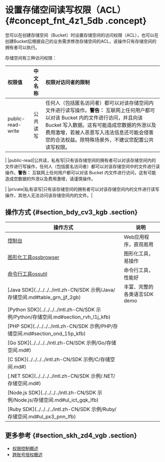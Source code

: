 # 设置存储空间读写权限（ACL） {#concept_fnt_4z1_5db .concept}

您可以在创建存储空间（Bucket）时设置存储空间的访问权限（ACL），也可以在创建Bucket后根据自己的业务需求修改存储空间的ACL，该操作只有存储空间的拥有者可以执行。

存储空间有三种访问权限：

|权限值|中文名称|权限对访问者的限制|
|:--|:---|:--------|
|public-read-write|公共读写|任何人（包括匿名访问者）都可以对该存储空间内文件进行读写操作。**警告：** 互联网上任何用户都可以对该 Bucket 内的文件进行访问，并且向该 Bucket 写入数据。这有可能造成您数据的外泄以及费用激增，若被人恶意写入违法信息还可能会侵害您的合法权益。除特殊场景外，不建议您配置公共读写权限。

|
|public-read|公共读，私有写|只有该存储空间的拥有者可以对该存储空间内的文件进行写操作，任何人（包括匿名访问者）都可以对该存储空间中的文件进行读操作。**警告：** 互联网上任何用户都可以对该 Bucket 内文件进行访问，这有可能造成您数据的外泄以及费用激增，请谨慎操作。

|
|private|私有读写|只有该存储空间的拥有者可以对该存储空间内的文件进行读写操作，其他人无法访问该存储空间内的文件。|

## 操作方式 {#section_bdy_cv3_kgb .section}

|操作方式|说明|
|----|--|
|[控制台](../../../../intl.zh-CN/控制台用户指南/管理存储空间/修改存储空间读写权限.md#)|Web应用程序，直观易用|
|[图形化工具ossbrowser](../../../../intl.zh-CN/常用工具/图形化管理工具ossbrowser/快速开始.md#)|图形化工具，易操作|
|[命令行工具ossutil](../../../../intl.zh-CN/常用工具/命令行工具ossutil/有关Bucket的命令.md#ul_imw_f5s_vdb)|命令行工具，性能好|
|[Java SDK](../../../../intl.zh-CN/SDK 示例/Java/存储空间.md#table_grn_jjf_2gb)|丰富、完整的各类语言SDK demo|
|[Python SDK](../../../../intl.zh-CN/SDK 示例/Python/存储空间.md#section_rvh_l1j_kfb)|
|[PHP SDK](../../../../intl.zh-CN/SDK 示例/PHP/存储空间.md#section_ond_15p_kfb)|
|[Go SDK](../../../../intl.zh-CN/SDK 示例/Go/存储空间.md#)|
|[C SDK](../../../../intl.zh-CN/SDK 示例/C/存储空间.md#)|
|[.NET SDK](../../../../intl.zh-CN/SDK 示例/.NET/存储空间.md#)|
|[Node.js SDK](../../../../intl.zh-CN/SDK 示例/Node.js/存储空间.md#ul_ict_gqk_lfb)|
|[Ruby SDK](../../../../intl.zh-CN/SDK 示例/Ruby/存储空间.md#ul_px3_pnn_lfb)|

## 更多参考 {#section_skh_zd4_vgb .section}

-   [权限控制概述](intl.zh-CN/开发指南/权限控制/权限控制概述.md#)
-   [跨账号授权概述](intl.zh-CN/开发指南/权限控制/跨账号授权/跨账号授权概述.md#)

